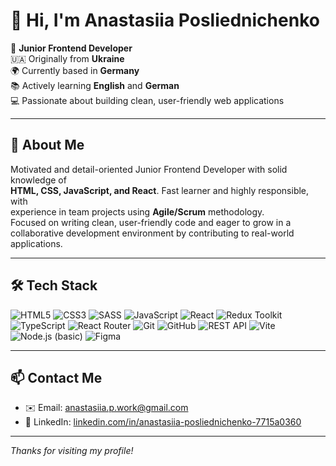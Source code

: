# 👋 Hi, I'm Anastasiia Posliednichenko

🎯 **Junior Frontend Developer**  
🇺🇦 Originally from **Ukraine**  
🌍 Currently based in **Germany**  
📚 Actively learning **English** and **German**  
💻 Passionate about building clean, user-friendly web applications

---

## 💬 About Me

Motivated and detail-oriented Junior Frontend Developer with solid knowledge of  
**HTML, CSS, JavaScript, and React**. Fast learner and highly responsible, with  
experience in team projects using **Agile/Scrum** methodology.  
Focused on writing clean, user-friendly code and eager to grow in a collaborative development environment by contributing to real-world applications.

---

## 🛠️ Tech Stack

![HTML5](https://img.shields.io/badge/-HTML5-orange?logo=html5&logoColor=white&style=flat)
![CSS3](https://img.shields.io/badge/-CSS3-blue?logo=css3&logoColor=white&style=flat)
![SASS](https://img.shields.io/badge/-SASS-cc6699?logo=sass&logoColor=white&style=flat)
![JavaScript](https://img.shields.io/badge/-JavaScript-f7df1e?logo=javascript&logoColor=black&style=flat)
![React](https://img.shields.io/badge/-React-61dafb?logo=react&logoColor=black&style=flat)
![Redux Toolkit](https://img.shields.io/badge/-Redux_Toolkit-764abc?logo=redux&logoColor=white&style=flat)
![TypeScript](https://img.shields.io/badge/-TypeScript-3178c6?logo=typescript&logoColor=white&style=flat)
![React Router](https://img.shields.io/badge/-React_Router-ca4245?logo=react-router&logoColor=white&style=flat)
![Git](https://img.shields.io/badge/-Git-f05032?logo=git&logoColor=white&style=flat)
![GitHub](https://img.shields.io/badge/-GitHub-181717?logo=github&logoColor=white&style=flat)
![REST API](https://img.shields.io/badge/-REST_API-lightgrey?style=flat)
![Vite](https://img.shields.io/badge/-Vite-646cff?logo=vite&logoColor=white&style=flat)
![Node.js (basic)](https://img.shields.io/badge/-Node.js-339933?logo=node.js&logoColor=white&style=flat)
![Figma](https://img.shields.io/badge/-Figma-f24e1e?logo=figma&logoColor=white&style=flat)

---

## 📫 Contact Me

- ✉️ Email: [anastasiia.p.work@gmail.com](mailto:anastasiia.p.work@gmail.com)  
- 🔗 LinkedIn: [linkedin.com/in/anastasiia-posliednichenko-7715a0360](https://www.linkedin.com/in/anastasiia-posliednichenko-7715a0360/)

---

_Thanks for visiting my profile!_
